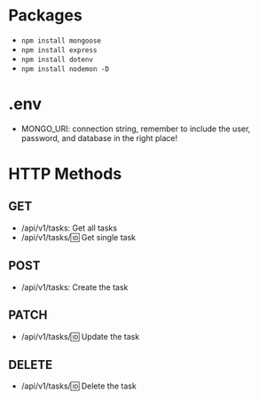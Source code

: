 # Packages
- `npm install mongoose`
- `npm install express`
- `npm install dotenv`
- `npm install nodemon -D`

# .env
- MONGO_URI: connection string, remember to include the user, password, and database in the right place!

# HTTP Methods
## GET
- /api/v1/tasks: Get all tasks
- /api/v1/tasks/:id: Get single task

## POST
- /api/v1/tasks: Create the task

## PATCH
- /api/v1/tasks/:id: Update the task

## DELETE
- /api/v1/tasks/:id: Delete the task